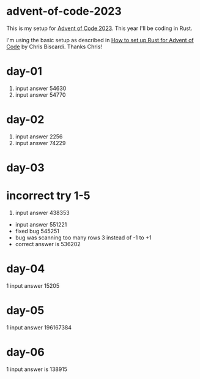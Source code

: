 # advent-of-code-2023

This is my setup for [Advent of Code 2023](https://adventofcode.com/2023).  This year I'll be coding in Rust.

I'm using the basic setup as described in [How to set up Rust for Advent of Code](https://www.youtube.com/watch?app=desktop&v=fEQv-cqzbPg) by Chris Biscardi.  Thanks Chris!


# day-01
1. input answer 54630
2. input answer 54770

# day-02
1. input answer 2256
2. input answer 74229

# day-03
# incorrect try 1-5
1. input answer 438353
- input answer 551221
- fixed bug 545251
- bug was scanning too many rows 3 instead of -1 to +1
- correct answer is 536202 

# day-04
1 input answer 15205

# day-05
1 input answer 196167384

 # day-06
 1 input answer is 138915